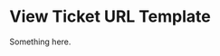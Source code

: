 [title]: # (View Ticket URL Template)
[tags]: # (XXX)
[priority]: # (5968)
# View Ticket URL Template
Something here.

